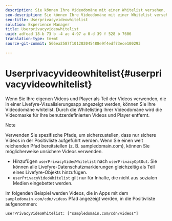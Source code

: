 ```yaml
---
description: Sie können Ihre Videodomäne mit einer Whitelist versehen.
seo-description: Sie können Ihre Videodomäne mit einer Whitelist versehen.
seo-title: Userprivacyvideowhitelist
solution: Experience Manager
title: Userprivacyvideowhitelist
uuid: adfead 18-b 73 b -4 ac 4-97 a 0-d 39 f 528 b 7606
translation-type: tm+mt
source-git-commit: 566ea2587f101202045488e9f4edf73ece100293

---
```



# Userprivacyvideowhitelist{#userprivacyvideowhitelist}

Wenn Sie Ihre eigenen Videos und Player als Teil der Videos verwenden, die in einer Livefyre-Visualisierungsapp angezeigt werden, können Sie Ihre Videodomäne whitelist. Durch die Whitelisting Ihrer Videodomäne wird die Videomaske für Ihre benutzerdefinierten Videos und Player entfernt.

>[!NOTE]
>
>Verwenden Sie spezifische Pfade, um sicherzustellen, dass nur sichere Videos in der Positivliste aufgeführt werden. Wenn Sie einen weit reichenden Pfad bereitstellen (z. B. sampledomain.com), können Sie möglicherweise unsichere Videos verwenden.

* Hinzufügen `userPrivacyVideoWhitelist` nach `userPrivacyOptOut`. Sie können alle Livefyre-Datenschutzmarkierungen gleichzeitig als Teil eines Livefyre-Objekts hinzufügen.
* `userPrivacyVideoWhitelist` gilt nur für Inhalte, die nicht aus sozialen Medien eingebettet werden.

Im folgenden Beispiel werden Videos, die in Apps mit dem `sampledomain.com/cdn/videos` Pfad angezeigt werden, in die Positivliste aufgenommen:

```
userPrivacyVideoWhitelist: ["sampledomain.com/cdn/videos"]
```

